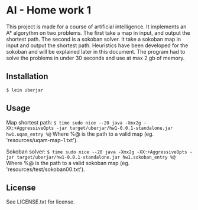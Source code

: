 # AI - Home work 1

This project is made for a course of artificial intelligence. It implements an A* algorythm on two problems. The first take a map in input, and output the shortest path. The second is a sokoban solver. It take a sokoban map in input and output the shortest path. Heuristics have been developed for the sokoban and will be explained later in this document. The program had to solve the problems in under 30 seconds and use at max 2 gb of memory.

## Installation

`$ lein uberjar`

## Usage

Map shortest path:
    `$ time sudo nice --20 java -Xmx2g -XX:+AggressiveOpts -jar target/uberjar/hw1-0.0.1-standalone.jar hw1.uqam_entry %@`
Where %@ is the path to a valid map (eg. 'resources/uqam-map-1.txt').

Sokoban solver:
    `$ time sudo nice --20 java -Xmx2g -XX:+AggressiveOpts -jar target/uberjar/hw1-0.0.1-standalone.jar hw1.sokoban_entry %@`
Where %@ is the path to a valid sokoban map (eg. 'resources/test/sokoban00.txt').

## License

See LICENSE.txt for license.
